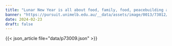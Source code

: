 ```yaml
---
title: "Lunar New Year is all about food, family, food, peacebuilding and food"
banner: "https://pursuit.unimelb.edu.au/__data/assets/image/0013/73012/Lunar-New-Year-is-all-about-food,-family,-food,-peacebuilding-and-food-_15977651-c2f4-4da9-bd08-6a2187fc5734.jpg"
date: 2024-02-23
draft: false
---
```


{{< json_article file="data/p73009.json" >}}
